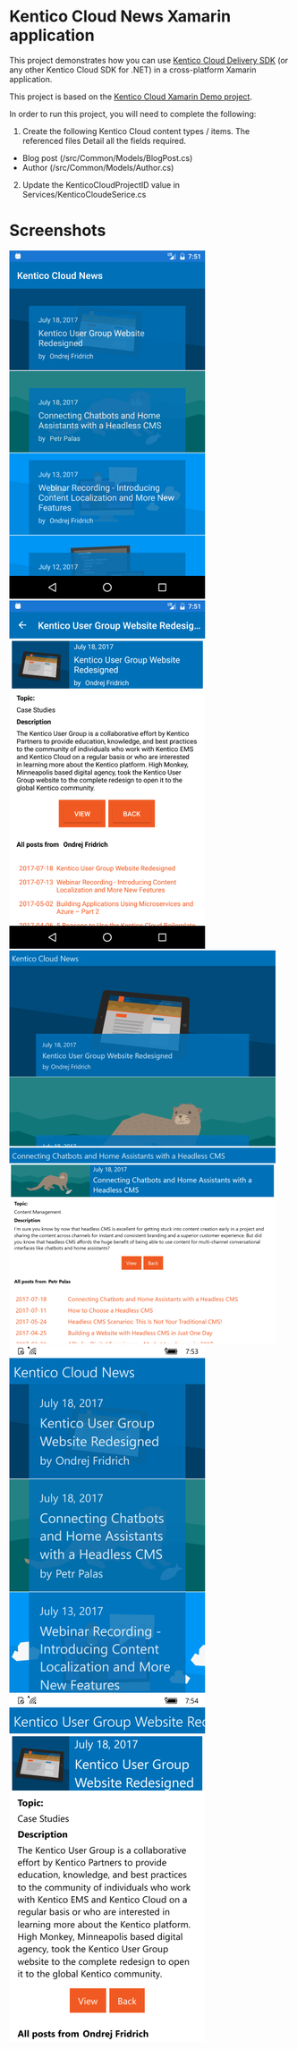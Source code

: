 # Kentico Cloud News Xamarin application

This project demonstrates how you can use [Kentico Cloud Delivery SDK](https://github.com/Kentico/delivery-sdk-net) (or any other Kentico Cloud SDK for .NET) in a cross-platform Xamarin application.

This project is based on the [Kentico Cloud Xamarin Demo project](https://github.com/Kentico/cloud-sample-app-xamarin).

In order to run this project, you will need to complete the following:

 1. Create the following Kentico Cloud content types / items. The referenced files Detail all the fields required. 
- Blog post (/src/Common/Models/BlogPost.cs)
- Author (/src/Common/Models/Author.cs)

2. Update the KenticoCloudProjectID value in Services/KenticoCloudeSerice.cs

# Screenshots
[<img src="/img/AndroidHome.png" alt="Android sample app (Home)" />](/img/AndroidHome.png)
[<img src="/img/AndroidDetail.png" alt="Android sample app (Detail)" />](/img/AndroidDetail.png)
[<img src="/img/UWPHome.png" alt="UWP sample app (Home)" />](/img/UWPHome.png)
[<img src="/img/UWPDetail.png" alt="AUWP sample app (Detail)" />](/img/UWPDetail.png)
[<img src="/img/Windows10MobileHome.png" alt="Windows 10 Mobile sample app (Home)" />](/img/Windows10MobileHome.png)
[<img src="/img/Windows10MobileDetail.png" alt="Windows 10 Mobile sample app (Detail)" />](/img/Windows10MobileDetail.png)